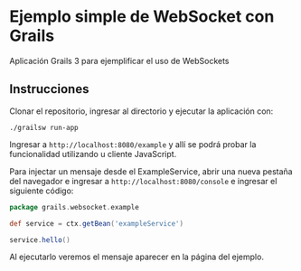 # Ejemplo simple de WebSocket con Grails

Aplicación Grails 3 para ejemplificar el uso de WebSockets

## Instrucciones

Clonar el repositorio, ingresar al directorio y ejecutar la aplicación con:

```
./grailsw run-app
```

Ingresar a `http://localhost:8080/example` y allí se podrá probar la funcionalidad utilizando u cliente JavaScript.

Para injectar un mensaje desde el ExampleService, abrir una nueva pestaña del navegador e ingresar a `http://localhost:8080/console` e ingresar el siguiente código:

```groovy
package grails.websocket.example

def service = ctx.getBean('exampleService')

service.hello()
```
Al ejecutarlo veremos el mensaje aparecer en la página del ejemplo.